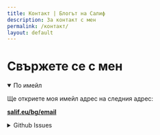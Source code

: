 ```yaml
---
title: Контакт | Блогът на Салиф
description: За контакт с мен
permalink: /контакт/
layout: default
---
```

# Свържете се с мен

<details open>
  <summary>По имейл</summary>
  <p>Ще откриете моя имейл адрес на следния адрес:</p>

  <p><b><a href="https://salif.eu/bg/email">salif.eu/bg/email</a></b></p>
</details>

<details>
  <summary>Github Issues</summary>
  <p>Можете също да създадете Issue в GitHub хранилището на този блог:</p>

  <p><b><a href="https://github.com/salif/blog.salif.eu/issues">github.com/salif/blog.salif.eu/issues</a></b></p>
</details>
